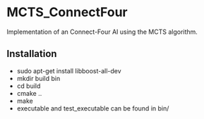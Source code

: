 # MCTS_ConnectFour
Implementation of an Connect-Four AI using the MCTS algorithm.

## Installation

- sudo apt-get install libboost-all-dev
- mkdir build bin
- cd build
- cmake ..
- make
- executable and test_executable can be found in bin/
